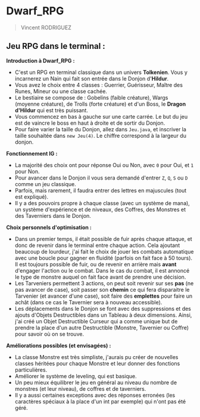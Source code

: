 # Dwarf_RPG
> Vincent RODRIGUEZ
## Jeu RPG dans le terminal :

**Introduction à Dwarf_RPG :**
* C'est un RPG en terminal classique dans un univers **Tolkenien**. Vous y incarnerez un Nain qui fait son entrée dans le Donjon d'**Hildur**.
* Vous avez le choix entre 4 classes : Guerrier, Guérisseur, Maître des Runes, Mineur ou une classe cachée.
* Le bestiaire se compose de : Gobelins (faible créature), Wargs (moyenne créature), de Trolls (forte créature) et d'un Boss, le **Dragon d'Hildur** qui est très puissant.
* Vous commencez en bas à gauche sur une carte carrée. Le but du jeu est de vaincre le boss en haut à droite et de sortir du Donjon.
* Pour faire varier la taille du Donjon, allez dans `Jeu.java`, et inscriver la taille souhaitée dans `new Jeu(4)`. Le chiffre correspond à la largeur du donjon.

**Fonctionnement IG :**
* La majorité des choix ont pour réponse Oui ou Non, avec `0` pour Oui, et `1` pour Non.
* Pour avancer dans le Donjon il vous sera demandé d'entrer `Z`, `Q`, `S` ou `D` comme un jeu classique.
* Parfois, mais rarement, il faudra entrer des lettres en majuscules (tout est expliqué).
* Il y a des pouvoirs propre à chaque classe (avec un système de mana), un système d'expérience et de niveaux, des Coffres, des Monstres et des Taverniers dans le Donjon.

**Choix personnels d'optimisation :**
* Dans un premier temps, il était possible de fuir après chaque attaque, et donc de revenir dans le terminal entre chaque action. Cela ajoutant beaucoup de lourdeur, j'ai fait le choix de jouer les combats automatique avec une boucle pour gagner en fluidité (parfois on fait face à 50 tours). Il est toujours possible de fuir, ou de revenir en arrière mais **avant** d'engager l'action ou le combat. Dans le cas du combat, il est annoncé le type de monstre auquel on fait face avant de prendre une décision.
* Les Tarveniers permettent 3 actions, on peut soit revenir sur ses **pas** (ne pas avancer de case), soit passer son **chemin** ce qui fera disparaitre le Tarvenier (et avancer d'une case), soit faire des **emplettes** pour faire un achât (dans ce cas le Tavernier sera à nouveau accessible).
* Les déplacements dans le Donjon se font avec des suppressions et des ajouts d'Objets Destructibles dans un Tableau à deux dimensions. Ainsi, j'ai créé un Objet Destructible Curseur qui a comme unique but de prendre la place d'un autre Destructible (Monstre, Tavernier ou Coffre) pour savoir où on se trouve.

**Améliorations possibles (et envisagées) :**
* La classe Monstre est très simpliste, j'aurais pu créer de nouvelles classes héritées pour chaque Monstre et leur donner des fonctions particulières.
* Améliorer le système de leveling, qui est basique.
* Un peu mieux équilibrer le jeu en général au niveau du nombre de monstres (et leur niveau), de coffres et de taverniers.
* Il y a aussi certaines exceptions avec des réponses erronées (les caractères spéciaux à la place d'un int par exemple) qui n'ont pas été géré.
